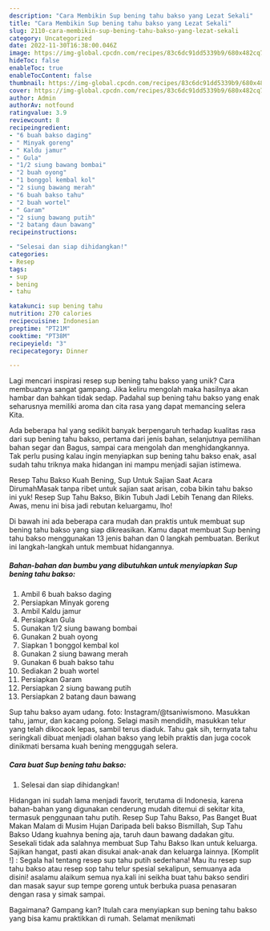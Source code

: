 ```yaml
---
description: "Cara Membikin Sup bening tahu bakso yang Lezat Sekali"
title: "Cara Membikin Sup bening tahu bakso yang Lezat Sekali"
slug: 2110-cara-membikin-sup-bening-tahu-bakso-yang-lezat-sekali
category: Uncategorized
date: 2022-11-30T16:38:00.046Z
image: https://img-global.cpcdn.com/recipes/83c6dc91dd5339b9/680x482cq70/sup-bening-tahu-bakso-foto-resep-utama.jpg
hideToc: false
enableToc: true
enableTocContent: false
thumbnail: https://img-global.cpcdn.com/recipes/83c6dc91dd5339b9/680x482cq70/sup-bening-tahu-bakso-foto-resep-utama.jpg
cover: https://img-global.cpcdn.com/recipes/83c6dc91dd5339b9/680x482cq70/sup-bening-tahu-bakso-foto-resep-utama.jpg
author: Admin
authorAv: notfound
ratingvalue: 3.9
reviewcount: 8
recipeingredient:
- "6 buah bakso daging"
- " Minyak goreng"
- " Kaldu jamur"
- " Gula"
- "1/2 siung bawang bombai"
- "2 buah oyong"
- "1 bonggol kembal kol"
- "2 siung bawang merah"
- "6 buah bakso tahu"
- "2 buah wortel"
- " Garam"
- "2 siung bawang putih"
- "2 batang daun bawang"
recipeinstructions:

- "Selesai dan siap dihidangkan!"
categories:
- Resep
tags:
- sup
- bening
- tahu

katakunci: sup bening tahu 
nutrition: 270 calories
recipecuisine: Indonesian
preptime: "PT21M"
cooktime: "PT38M"
recipeyield: "3"
recipecategory: Dinner

---
```





Lagi mencari inspirasi resep sup bening tahu bakso yang unik? Cara membuatnya sangat gampang. Jika keliru mengolah maka hasilnya akan hambar dan bahkan tidak sedap. Padahal sup bening tahu bakso yang enak seharusnya memiliki aroma dan cita rasa yang dapat memancing selera Kita.





Ada beberapa hal yang sedikit banyak berpengaruh terhadap kualitas rasa dari sup bening tahu bakso, pertama dari jenis bahan, selanjutnya pemilihan bahan segar dan Bagus, sampai cara mengolah dan menghidangkannya. Tak perlu pusing kalau ingin menyiapkan sup bening tahu bakso enak,      asal sudah tahu triknya maka hidangan ini mampu menjadi sajian istimewa.














Resep Tahu Bakso Kuah Bening, Sup Untuk Sajian Saat Acara DirumahMasak tanpa ribet untuk sajian saat arisan, coba bikin tahu bakso ini yuk! Resep Sup Tahu Bakso, Bikin Tubuh Jadi Lebih Tenang dan Rileks. Awas, menu ini bisa jadi rebutan keluargamu, lho!






Di bawah ini ada beberapa cara mudah dan praktis untuk membuat sup bening tahu bakso yang siap dikreasikan. Kamu dapat membuat Sup bening tahu bakso menggunakan 13 jenis bahan dan 0 langkah pembuatan. Berikut ini langkah-langkah untuk membuat hidangannya.

<!--inarticleads1-->

##### Bahan-bahan dan bumbu yang dibutuhkan untuk menyiapkan Sup bening tahu bakso:

1. Ambil 6 buah bakso daging
1. Persiapkan  Minyak goreng
1. Ambil  Kaldu jamur
1. Persiapkan  Gula
1. Gunakan 1/2 siung bawang bombai
1. Gunakan 2 buah oyong
1. Siapkan 1 bonggol kembal kol
1. Gunakan 2 siung bawang merah
1. Gunakan 6 buah bakso tahu
1. Sediakan 2 buah wortel
1. Persiapkan  Garam
1. Persiapkan 2 siung bawang putih
1. Persiapkan 2 batang daun bawang


Sup tahu bakso ayam udang. foto: Instagram/@tsaniwismono. Masukkan tahu, jamur, dan kacang polong. Selagi masih mendidih, masukkan telur yang telah dikocaok lepas, sambil terus diaduk. Tahu gak sih, ternyata tahu seringkali dibuat menjadi olahan bakso yang lebih praktis dan juga cocok dinikmati bersama kuah bening menggugah selera. 

<!--inarticleads2-->

##### Cara buat Sup bening tahu bakso:


1. Selesai dan siap dihidangkan!

Hidangan ini sudah lama menjadi favorit, terutama di Indonesia, karena bahan-bahan yang digunakan cenderung mudah ditemui di sekitar kita, termasuk penggunaan tahu putih. Resep Sup Tahu Bakso, Pas Banget Buat Makan Malam di Musim Hujan Daripada beli bakso Bismillah, Sup Tahu Bakso Udang kuahnya bening aja, taruh daun bawang dadakan gitu. Sesekali tidak ada salahnya membuat Sup Tahu Bakso Ikan untuk keluarga. Sajikan hangat, pasti akan disukai anak-anak dan keluarga lainnya. [Komplit !] : Segala hal tentang resep sup tahu putih sederhana! Mau itu resep sup tahu bakso atau resep sop tahu telur spesial sekalipun, semuanya ada disini! asalamu alaikum semua nya.kali ini seikha buat tahu bakso sendiri dan masak sayur sup tempe goreng untuk berbuka puasa penasaran dengan rasa y simak sampai. 

Bagaimana? Gampang kan? Itulah cara menyiapkan sup bening tahu bakso yang bisa kamu praktikkan di rumah. Selamat menikmati
